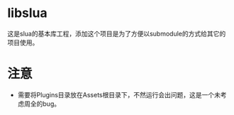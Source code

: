 # libslua
这是slua的基本库工程，添加这个项目是为了方便以submodule的方式给其它的项目使用。

# 注意

*   需要将Plugins目录放在Assets根目录下，不然运行会出问题，这是一个未考虑周全的bug。